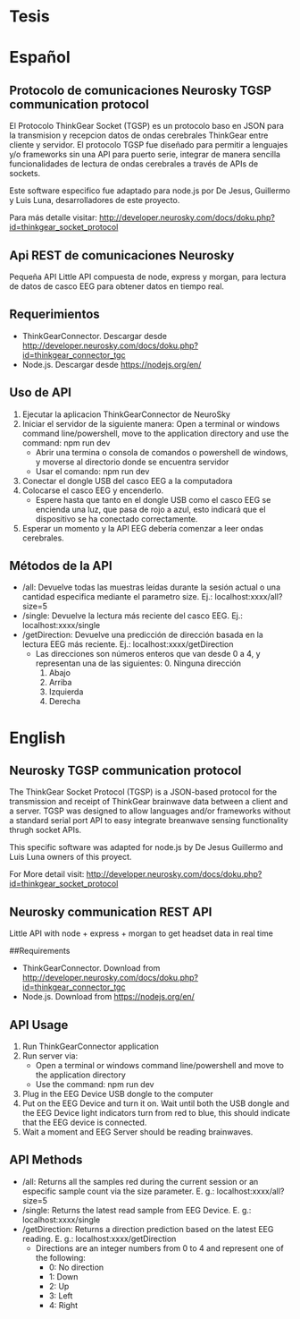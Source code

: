 # Tesis

# Español

## Protocolo de comunicaciones Neurosky TGSP communication protocol
El Protocolo ThinkGear Socket (TGSP) es un protocolo baso en JSON para la transmision y recepcion datos de ondas cerebrales ThinkGear entre cliente y servidor. 
El protocolo TGSP fue diseñado para permitir a lenguajes y/o frameworks sin una API para puerto serie, integrar de manera sencilla funcionalidades de lectura de ondas cerebrales a través de APIs de sockets.

Este software especifico fue adaptado para node.js por De Jesus, Guillermo y Luis Luna, desarrolladores de este proyecto.

Para más detalle visitar:
http://developer.neurosky.com/docs/doku.php?id=thinkgear_socket_protocol


## Api REST de comunicaciones Neurosky 
Pequeña API 
Little API compuesta de node, express y morgan, para lectura de datos de casco EEG para obtener datos en tiempo real.

## Requerimientos
- ThinkGearConnector. Descargar desde http://developer.neurosky.com/docs/doku.php?id=thinkgear_connector_tgc
- Node.js. Descargar desde https://nodejs.org/en/

## Uso de API
1. Ejecutar la aplicacion ThinkGearConnector de NeuroSky
2. Iniciar el servidor de la siguiente manera: Open a terminal or windows command line/powershell, move to the application directory and use the command: npm run dev
	- Abrir una termina o consola de comandos o powershell de windows, y moverse al directorio donde se encuentra servidor
	- Usar el comando: npm run dev
3. Conectar el dongle USB del casco EEG a la computadora
4. Colocarse el casco EEG y encenderlo. 
	- Espere hasta que tanto en el dongle USB como el casco EEG se encienda una luz, que pasa de rojo a azul, esto indicará que el dispositivo se ha conectado correctamente.
5. Esperar un momento y la API EEG debería comenzar a leer ondas cerebrales.


## Métodos de la API

- /all: Devuelve todas las muestras leídas durante la sesión actual o una cantidad especifica mediante el parametro size. Ej.: localhost:xxxx/all?size=5
- /single: Devuelve la lectura más reciente del casco EEG. Ej.: localhost:xxxx/single
- /getDirection: Devuelve una predicción de dirección basada en la lectura EEG más reciente. Ej.: localhost:xxxx/getDirection
	- Las direcciones son números enteros que van desde 0 a 4, y representan una de las siguientes:
		0. Ninguna dirección
		1. Abajo
		2. Arriba
		3. Izquierda
		4. Derecha

# English

## Neurosky TGSP communication protocol
The ThinkGear Socket Protocol (TGSP) is a JSON-based protocol for the transmission and receipt of ThinkGear brainwave data between a client and a server. TGSP was designed to allow languages and/or frameworks without a standard serial port API to easy integrate breanwave sensing functionality thrugh socket APIs.

This specific software was adapted for node.js by De Jesus Guillermo and Luis Luna owners of this proyect.

For More detail visit: 
http://developer.neurosky.com/docs/doku.php?id=thinkgear_socket_protocol


## Neurosky communication REST API
Little API with node + express + morgan to get headset data in real time

##Requirements
- ThinkGearConnector. Download from http://developer.neurosky.com/docs/doku.php?id=thinkgear_connector_tgc
- Node.js. Download from https://nodejs.org/en/

## API Usage
1. Run ThinkGearConnector application
2. Run server via: 
	- Open a terminal or windows command line/powershell and move to the application directory
	- Use the command: npm run dev
3. Plug in the EEG Device USB dongle to the computer
4. Put on the EEG Device and turn it on. Wait until both the USB dongle and the EEG Device light indicators turn from red to blue, this should indicate that the EEG device is connected.
5. Wait a moment and EEG Server should be reading brainwaves.

## API Methods

- /all: Returns all the samples red during the current session or an especific sample count via the size parameter. E. g.: localhost:xxxx/all?size=5
- /single: Returns the latest read sample from EEG Device. E. g.: localhost:xxxx/single
- /getDirection: Returns a direction prediction based on the latest EEG reading. E. g.: localhost:xxxx/getDirection
	- Directions are an integer numbers from 0 to 4 and represent one of the following:
		- 0: No direction
		- 1: Down
		- 2: Up
		- 3: Left
		- 4: Right

